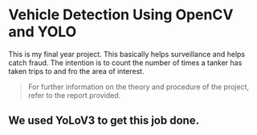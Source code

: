 # Vehicle Detection Using OpenCV and YOLO

This is my final year project. This basically helps surveillance and helps catch fraud. The intention is to count the number of times a tanker has taken trips to and fro the area of interest.

> For further information on the theory and procedure of the project, refer to the report provided.

## We used YoLoV3 to get this job done.


